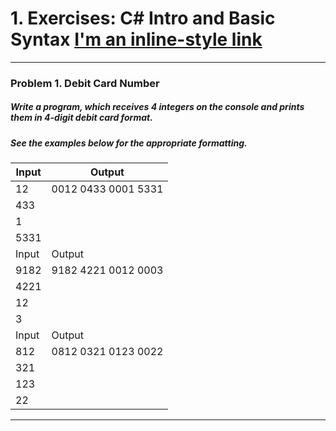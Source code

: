 
 # 1. Exercises: C# Intro and Basic Syntax  [I'm an inline-style link](https://judge.softuni.bg/Contests/577)

*************************************************************************************************************************************** 

 ### Problem 1. Debit Card Number

 ##### Write a program, which receives 4 integers on the console and prints them in 4-digit debit card format.
 ##### See the examples below for the appropriate formatting.

| Input          |        Output       |
|----------------|---------------------|
| 12             | 0012 0433 0001 5331 |
| 433            |                     |
| 1              |                     |
| 5331           |                     |
| Input          |        Output       |
| 9182           | 9182 4221 0012 0003 |
| 4221           |                     |
| 12             |                     |
| 3              |                     |
| Input          |        Output       |
| 812            | 0812 0321 0123 0022 |
| 321            |                     |
| 123            |                     |
| 22             |                     |

**************************************************************************************************************************************
